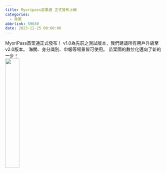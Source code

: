 ```yaml
---
title: Myoripass苗栗通 正式發布上線
categories:
  - 政策
abbrlink: 59630
date: 2023-12-25 00:00:00
---
```

MyoriPass苗栗通正式發布！
v1.0為先前之測試版本，我們建議所有用戶升級至v2.0版本。
海關、身分識別、申報等場景皆可使用。
苗栗國的數位化邁向了新的一步！
<br>
<img src="/file/imgs/59630-1.png" width="30%" height="30%">